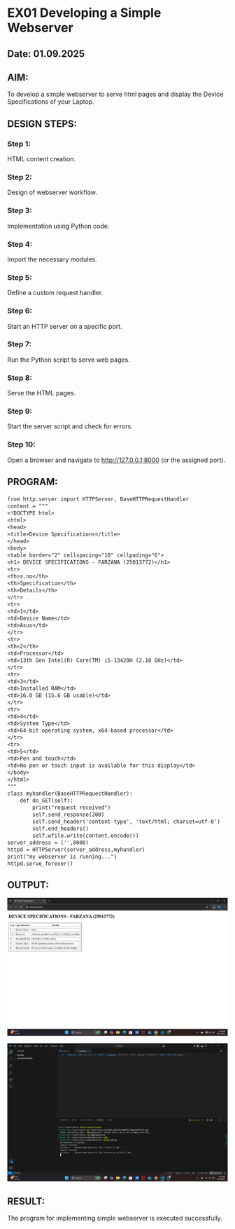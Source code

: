 # EX01 Developing a Simple Webserver
## Date: 01.09.2025

## AIM:
To develop a simple webserver to serve html pages and display the Device Specifications of your Laptop.

## DESIGN STEPS:
### Step 1: 
HTML content creation.

### Step 2:
Design of webserver workflow.

### Step 3:
Implementation using Python code.

### Step 4:
Import the necessary modules.

### Step 5:
Define a custom request handler.

### Step 6:
Start an HTTP server on a specific port.

### Step 7:
Run the Python script to serve web pages.

### Step 8:
Serve the HTML pages.

### Step 9:
Start the server script and check for errors.

### Step 10:
Open a browser and navigate to http://127.0.0.1:8000 (or the assigned port).

## PROGRAM:
```
from http.server import HTTPServer, BaseHTTPRequestHandler
content = """
<!DOCTYPE html>
<html>
<head>
<title>Device Specifications</title>
</head>
<body>
<table border="2" cellspacing="10" cellpading="6">
<h1> DEVICE SPECIFICATIONS - FARZANA (25013772)</h1>
<tr>
<th>s.no</th>
<th>Specification</th>
<th>Details</th>
</tr>
<tr>
<td>1</td>
<td>Device Name</td>
<td>Asus</td>
</tr>
<tr>
<th>2</th>
<td>Processor</td>
<td>13th Gen Intel(R) Core(TM) i5-13420H (2.10 GHz)</td>
</tr>
<tr>
<td>3</td>
<td>Installed RAM</td>
<td>16.0 GB (15.6 GB usable)</td>
</tr>
<tr>
<td>4</td>
<td>System Type</td>
<td>64-bit operating system, x64-based processor</td>
</tr>
<tr>
<td>5</td>
<td>Pen and touch</td>
<td>No pen or touch input is available for this display</td>
</body>
</html>
"""
class myhandler(BaseHTTPRequestHandler):
    def do_GET(self):
        print("request received")
        self.send_response(200)
        self.send_header('content-type', 'text/html; charset=utf-8')
        self.end_headers()
        self.wfile.write(content.encode())
server_address = ('',8000)
httpd = HTTPServer(server_address,myhandler)
print("my webserver is running...")
httpd.serve_forever()

```


## OUTPUT:

![alt text](<Screenshot 2025-10-05 074251.png>)

![alt text](<Screenshot 2025-10-05 074345.png>)






## RESULT:
The program for implementing simple webserver is executed successfully.
